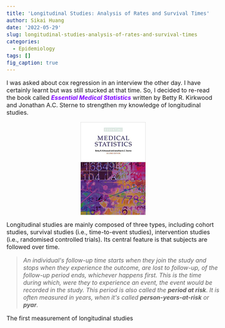 ```yaml
---
title: 'Longitudinal Studies: Analysis of Rates and Survival Times'
author: Sikai Huang
date: '2022-05-29'
slug: longitudinal-studies-analysis-of-rates-and-survival-times
categories:
  - Epidemiology
tags: []
fig_caption: true
---
```


<style>
  body{
  font-size: 12pt;
}
</style>



I was asked about cox regression in an interview the other day. I have certainly learnt but was still stucked at that time. So, I decided to re-read the book called <span style="color:#7F00FF;">***Essential Medical Statistics***</span> written by Betty R. Kirkwood and Jonathan A.C. Sterne to strengthen my knowledge of longitudinal studies.

<img src="images/Medical statistics.jpg" width="176" style="display: block; margin: auto;" />

Longitudinal studies are mainly composed of three types, including cohort studies, survival studies (i.e., time-to-event studies), intervention studies (i.e., randomised controlled trials). Its central feature is that subjects are followed over time.

> *An individual's follow-up time starts when they join the study and stops when they experience the outcome, are lost to follow-up, of the follow-up period ends, whichever happens first. This is the time during which, were they to experience an event, the event would be recorded in the study. This period is also called the **period at risk**. It is often measured in years, when it's called **person-years-at-risk** or **pyar**.*

The first measurement of longitudinal studies
